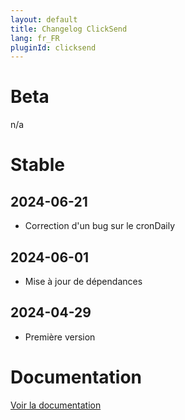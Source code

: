 ```yaml
---
layout: default
title: Changelog ClickSend
lang: fr_FR
pluginId: clicksend
---
```


# Beta

n/a

# Stable

## 2024-06-21

- Correction d'un bug sur le cronDaily

## 2024-06-01

- Mise à jour de dépendances

## 2024-04-29

- Première version

# Documentation

[Voir la documentation]({{site.baseurl}}/{{page.pluginId}}/{{page.lang}})
